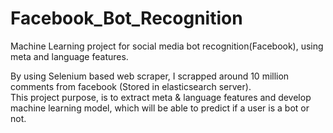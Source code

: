 # Facebook_Bot_Recognition
Machine Learning project for social media bot recognition(Facebook), using meta and language features.  

By using Selenium based web scraper, I scrapped around 10 million comments from facebook (Stored in elasticsearch server).  
This project purpose, is to extract meta & language features and develop machine learning model, which will be able to predict if a user is a bot or not.  

